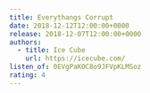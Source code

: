 ```yaml
---
title: Everythangs Corrupt
date: 2018-12-12T12:00:00+0000
release: 2018-12-07T12:00:00+0000
authors:
  - title: Ice Cube
    url: https://icecube.com/
listen_of: 0EVgPaKOC8o9JFVpKLMSoz
rating: 4
---
```

